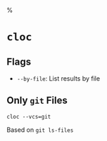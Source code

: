 %

# `cloc`

## Flags

- `--by-file`: List results by file

## Only `git` Files

	cloc --vcs=git

Based on `git ls-files`

